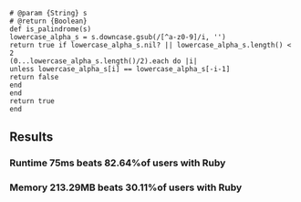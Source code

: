 ```
# @param {String} s
# @return {Boolean}
def is_palindrome(s)
lowercase_alpha_s = s.downcase.gsub(/[^a-z0-9]/i, '')
return true if lowercase_alpha_s.nil? || lowercase_alpha_s.length() < 2
(0...lowercase_alpha_s.length()/2).each do |i|
unless lowercase_alpha_s[i] == lowercase_alpha_s[-i-1]
return false
end
end
return true
end
```

## Results
### Runtime 75ms beats 82.64%of users with Ruby
### Memory 213.29MB beats 30.11%of users with Ruby
